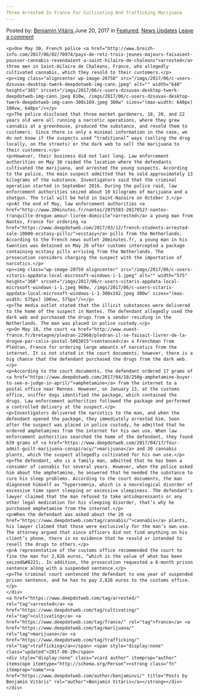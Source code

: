 ```yaml
---
Three Arrested In France For Cultivating And Trafficking Marijuana
---
```

<article class="post-listing post-20752 post type-post status-publish format-standard has-post-thumbnail hentry  tag-cultivating tag-france tag-marijuana tag-trafficking">
    <div class="post-inner">
        <span>Posted by: <a href="https://www.deepdotweb.com/author/benjaminvi/" title="">Benjamin Vitáris </a></span>
    <span>June 20, 2017</span>
    <span>in <a href="https://www.deepdotweb.com/category/deepdot-news/" rel="category tag">Featured</a>, <a href="https://www.deepdotweb.com/category/news-updates/" rel="category tag">News Updates</a></span>
    <span><a href="https://www.deepdotweb.com/2017/06/20/three-arrested-france-cultivating-trafficking-marijuana/#respond">Leave a comment</a></span>
    </p>
    <div class="clear"></div>
    
    <p>One May 30, French police <a href="http://www.breizh-info.com/2017/06/02/70974/pays-de-retz-trois-jeunes-majeurs-faisaient-pousser-cannabis-revendaient-a-saint-hilaire-de-chaleons">arrested</a> three men in Saint-Hilaire de Chaléons, France, who allegedly cultivated cannabis, which they resold to their customers.</p>
    <p><img class="aligncenter wp-image-20758" src="/imgs/2017/06/c-users-dzsuvax-desktop-twerk-deepdotweb-img-cann.jpeg" alt="" width="648" height="365" srcset="/imgs/2017/06/c-users-dzsuvax-desktop-twerk-deepdotweb-img-cann.jpeg 810w, /imgs/2017/06/c-users-dzsuvax-desktop-twerk-deepdotweb-img-cann-300x169.jpeg 300w" sizes="(max-width: 648px) 100vw, 648px"/></p>
    <p>The police disclosed that three market gardeners, 18, 20, and 22 years old were all running a narcotic operations, where they grew cannabis at a greenhouse, produced the substance, and resold them to customers. Since there is only a minimal information in the case, we do not know if the suspects used “traditional” ways (selling the drug locally, on the streets) or the dark web to sell the marijuana to their customers.</p>
    <p>However, their business did not last long. Law enforcement authorities on May 30 raided the location where the defendants cultivated the marijuana, and arrested the young suspects. According to the police, the main suspect admitted that he sold approximately 13 kilograms of the substance. Investigators said that the criminal operation started in September 2016. During the police raid, law enforcement authorities seized about 10 kilograms of marijuana and a shotgun. The trial will be held in Saint-Nazaire on October 3.</p>
    <p>At the end of May, law enforcement authorities <a href="http://www.20minutes.fr/nantes/2075583-20170527-nantes-tranquille-drogue-amour-livree-domicile">arrested</a> a young man from Nantes, France for ordering <a href="https://www.deepdotweb.com/2017/03/12/french-students-arrested-sale-10000-ecstasy-pills/">ecstasy</a> pills from the Netherlands. According to the French news outlet 20minutes.fr, a young man in his twenties was detained on May 26 after customs intercepted a package containing ecstasy pills arriving from the Netherlands. The prosecution considers charging the suspect with the importation of narcotics.</p>
    <p><img class="wp-image-20759 aligncenter" src="/imgs/2017/06/c-users-vitaris-appdata-local-microsoft-windows-i-1.jpeg" alt="" width="575" height="368" srcset="/imgs/2017/06/c-users-vitaris-appdata-local-microsoft-windows-i-1.jpeg 960w, /imgs/2017/06/c-users-vitaris-appdata-local-microsoft-windows-i-1-300x192.jpeg 300w" sizes="(max-width: 575px) 100vw, 575px"/></p>
    <p>The media outlet stated that the illicit substances were delivered to the home of the suspect in Nantes. The defendant allegedly used the dark web and purchased the drugs from a vendor residing in the Netherlands. The man was placed in police custody.</p>
    <p>On May 18, the court <a href="http://www.ouest-france.fr/bretagne/pledran-22960/pledran-il-se-faisait-livrer-de-la-drogue-par-colis-postal-5003015">sentenced</a> a Frenchman from Plédran, France for ordering large amounts of narcotics from the internet. It is not stated in the court documents, however, there is a big chance that the defendant purchased the drugs from the dark web.</p>
    <p>According to the court documents, the defendant ordered 17 grams of <a href="https://www.deepdotweb.com/2017/04/18/250g-amphetamine-buyer-to-see-a-judge-in-april/">amphetamine</a> from the internet to a postal office near Rennes. However, on January 13, at the customs office, sniffer dogs identified the package, which contained the drugs. Law enforcement authorities followed the package and performed a controlled delivery at the suspect.</p>
    <p>Investigators delivered the narcotics to the man, and when the defendant opened the package, they immediately arrested him. Soon after the suspect was placed in police custody, he admitted that he ordered amphetamines from the internet for his own use. When law enforcement authorities searched the home of the defendant, they found 639 grams of <a href="https://www.deepdotweb.com/2017/04/17/four-admit-guilt-marijuana-conspiracy/">marijuana</a> and 20 cannabis plants, which the suspect allegedly cultivated for his own use.</p>
    <p>The defendant, who is a family man, admitted that he has been a consumer of cannabis for several years. However, when the police asked him about the amphetamine, he answered that he needed the substance to cure his sleep problems. According to the court documents, the man diagnosed himself as “hypersomnia, which is a neurological disorder of excessive time spent sleeping or excessive sleepiness. The defendant’s lawyer claimed that the man refused to take antidepressants or any other legal medication for his sleeping disorder, that’s why he purchased amphetamine from the internet.</p>
    <p>When the defendant was asked about the 20 <a href="https://www.deepdotweb.com/tag/cannabis/">cannabis</a> plants, his lawyer claimed that those were exclusively for the man’s own use. The attorney argued that since officers did not find anything on his client’s phone, there is no evidence that he resold or intended to resell the drugs to others.</p>
    <p>A representative of the customs office recommended the court to fine the man for 2,826 euros, “which is the value of what has been seized&#8221;. In addition, the prosecution requested a 6-month prison sentence along with a suspended sentence.</p>
    <p>The criminal court sentenced the defendant to one year of suspended prison sentence, and he has to pay 2,826 euros to the customs office.</p>
    </div>
    <a href="https://www.deepdotweb.com/tag/arrested/" rel="tag">arrested</a> <a href="https://www.deepdotweb.com/tag/cultivating/" rel="tag">cultivating</a> <a href="https://www.deepdotweb.com/tag/france/" rel="tag">france</a> <a href="https://www.deepdotweb.com/tag/marijuana/" rel="tag">marijuana</a> <a href="https://www.deepdotweb.com/tag/trafficking/" rel="tag">trafficking</a></span> <span style="display:none" class="updated">2017-06-20</span>
    <div style="display:none" class="vcard author" itemprop="author" itemscope itemtype="http://schema.org/Person"><strong class="fn" itemprop="name"><a href="https://www.deepdotweb.com/author/benjaminvi/" title="Posts by Benjamin Vitáris" rel="author">Benjamin Vitáris</a></strong></div>
    </div>
</article>

